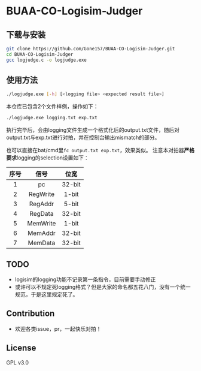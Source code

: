 # BUAA-CO-Logisim-Judger

## 下载与安装
```bash
git clone https://github.com/Gone157/BUAA-CO-Logisim-Judger.git
cd BUAA-CO-Logisim-Judger
gcc logjudge.c -o logjudge.exe
```

## 使用方法
```bash
./logjudge.exe [-h] [<logging file> <expected result file>]
```
本仓库已包含2个文件样例，操作如下：
```bash
./logjudge.exe logging.txt exp.txt
```
执行完毕后，会由logging文件生成一个格式化后的output.txt文件，随后对output.txt与exp.txt进行对拍，并在控制台输出mismatch的部分。

也可以直接在bat/cmd里`fc output.txt exp.txt`，效果类似。
注意本对拍器**严格要求**logging的selection设置如下：

| 序号  |   信号   |  位宽  |
| :---: | :------: | :----: |
|   1   |    pc    | 32-bit |
|   2   | RegWrite | 1-bit  |
|   3   | RegAddr  | 5-bit  |
|   4   | RegData  | 32-bit |
|   5   | MemWrite | 1-bit  |
|   6   | MemAddr  | 32-bit  |
|   7   | MemData  | 32-bit |

## TODO
- logisim的logging功能不记录第一条指令，目前需要手动修正
- 或许可以不规定死logging格式？但是大家的命名都五花八门，没有一个统一规范，于是这里规定死了。

## Contribution
- 欢迎各类issue，pr，一起快乐对拍！
  
## License
GPL v3.0